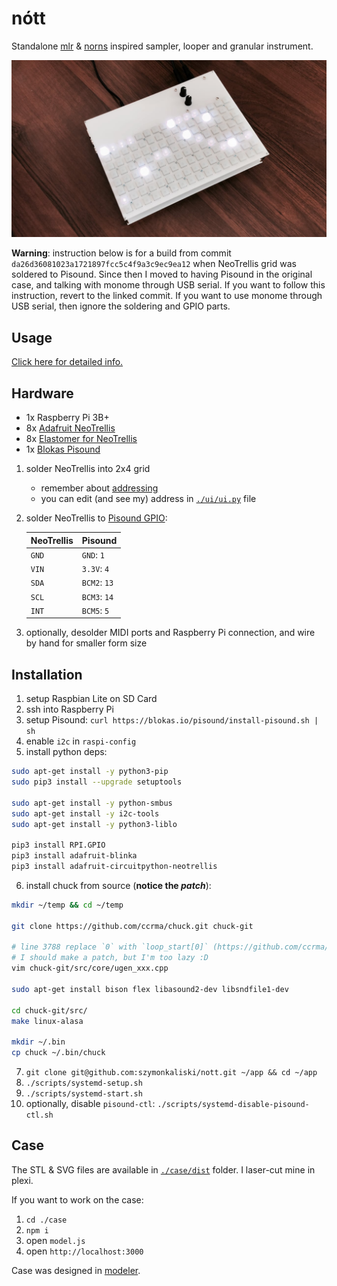 # nótt

Standalone [mlr](https://monome.org/docs/norns/dust/tehn/mlr/) & [norns](https://monome.org/norns/) inspired sampler, looper and granular instrument.

<p align="center"><img src="assets/nott.jpg" /></p>

**Warning**: instruction below is for a build from commit `da26d36081023a1721897fcc5c4f9a3c9ec9ea12` when NeoTrellis grid was soldered to Pisound. Since then I moved to having Pisound in the original case, and talking with monome through USB serial. If you want to follow this instruction, revert to the linked commit. If you want to use monome through USB serial, then ignore the soldering and GPIO parts.

## Usage

[Click here for detailed info.](./docs/USAGE.md)

## Hardware

- 1x Raspberry Pi 3B+
- 8x [Adafruit NeoTrellis](https://www.adafruit.com/product/3954)
- 8x [Elastomer for NeoTrellis](https://www.adafruit.com/product/1611)
- 1x [Blokas Pisound](https://blokas.io/pisound)

1. solder NeoTrellis into 2x4 grid
   - remember about [addressing](https://learn.adafruit.com/adafruit-neotrellis/tiling#addressing-2-11)
   - you can edit (and see my) address in [`./ui/ui.py`](./ui/ui.py) file
2. solder NeoTrellis to [Pisound GPIO](https://blokas.io/pisound/docs/Specs/#raspberry-pi-pins-used-by-pisound):

   | NeoTrellis | Pisound      |
   | ---------- | ------------ |
   | `GND`      | `GND`: `1`   |
   | `VIN`      | `3.3V`: `4`  |
   | `SDA`      | `BCM2`: `13` |
   | `SCL`      | `BCM3`: `14` |
   | `INT`      | `BCM5`: `5`  |

3. optionally, desolder MIDI ports and Raspberry Pi connection, and wire by hand for smaller form size

## Installation

1. setup Raspbian Lite on SD Card
2. ssh into Raspberry Pi
3. setup Pisound: `curl https://blokas.io/pisound/install-pisound.sh | sh`
4. enable `i2c` in `raspi-config`
5. install python deps:

```bash
sudo apt-get install -y python3-pip
sudo pip3 install --upgrade setuptools

sudo apt-get install -y python-smbus
sudo apt-get install -y i2c-tools
sudo apt-get install -y python3-liblo

pip3 install RPI.GPIO
pip3 install adafruit-blinka
pip3 install adafruit-circuitpython-neotrellis
```

6. install chuck from source (**notice the _patch_**):

```bash
mkdir ~/temp && cd ~/temp

git clone https://github.com/ccrma/chuck.git chuck-git

# line 3788 replace `0` with `loop_start[0]` (https://github.com/ccrma/chuck/pull/115/files)
# I should make a patch, but I'm too lazy :D
vim chuck-git/src/core/ugen_xxx.cpp

sudo apt-get install bison flex libasound2-dev libsndfile1-dev

cd chuck-git/src/
make linux-alasa

mkdir ~/.bin
cp chuck ~/.bin/chuck
```

7. `git clone git@github.com:szymonkaliski/nott.git ~/app && cd ~/app`
8. `./scripts/systemd-setup.sh`
9. `./scripts/systemd-start.sh`
10. optionally, disable `pisound-ctl`: `./scripts/systemd-disable-pisound-ctl.sh`

## Case

The STL & SVG files are available in [`./case/dist`](./case/dist) folder. I laser-cut mine in plexi.

If you want to work on the case:

1. `cd ./case`
2. `npm i`
3. open `model.js`
4. open `http://localhost:3000`

Case was designed in [modeler](https://github.com/szymonkaliski/modeler).
